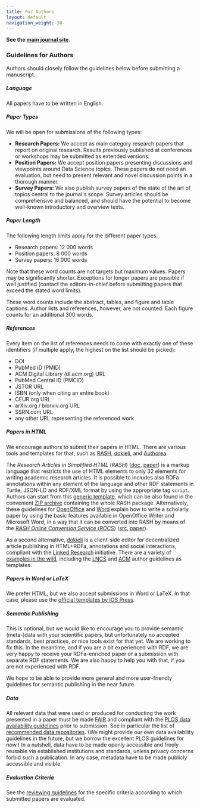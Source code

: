 ```yaml
---
title: For Authors
layout: default
navigation_weight: 30
---
```


**See the [main journal site](https://datasciencehub.net/).**

### Guidelines for Authors

Authors should closely follow the guidelines below before submitting a manuscript.

##### Language

All papers have to be written in English.

##### Paper Types

We will be open for submissions of the following types:

- **Research Papers:** We accept as main category research papers that report on original research. Results previously published at conferences or workshops may be submitted as extended versions.
- **Position Papers:** We accept position papers presenting discussions and viewpoints around Data Science topics. These papers do not need an evaluation, but need to present relevant and novel discussion points in a thorough manner.
- **Survey Papers:** We also publish survey papers of the state of the art of topics central to the journal's scope. Survey articles should be comprehensive and balanced, and should have the potential to become well-known introductory and overview texts.

##### Paper Length

The following length limits apply for the different paper types:

- Research papers: 12 000 words
- Position papers: 8 000 words
- Survey papers: 16 000 words

Note that these word counts are not targets but maximum values. Papers may be significantly shorter. Exceptions for longer papers are possible if well justified (contact the editors-in-chief before submitting papers that exceed the stated word limits).

These word counts include the abstract, tables, and figure and table captions. Author lists and references, however, are not counted. Each figure counts for an additional 300 words.

##### References

Every item on the list of references needs to come with exactly one of these identifiers (if multiple apply, the highest on the list should be picked):

- DOI
- PubMed ID (PMID)
- ACM Digital Library (dl.acm.org) URL
- PubMed Central ID (PMCID)
- JSTOR URL
- ISBN (only when citing an entire book)
- CEUR.org URL
- arXiv.org / biorxiv.org URL
- SSRN.com URL
- any other URL representing the referenced work

##### Papers in HTML

We encourage authors to submit their papers in HTML. There are various tools and templates for that, such as [RASH](https://github.com/essepuntato/rash/), [dokieli](https://dokie.li/), and [Authorea](https://www.authorea.com).

The *Research Articles in Simplified HTML* (*RASH*) ([doc](https://rawgit.com/essepuntato/rash/master/documentation/index.html), [paper](https://rawgit.com/essepuntato/rash/master/papers/rash-demo-iswc2015.html)) is a markup language that restricts the use of HTML elements to only 32 elements for writing academic research articles. It is possible to includes also RDFa annotations within any element of the language and other RDF statements in Turtle, JSON-LD and RDF/XML format by using the appropriate tag `script`.
Authors can start from this [generic template](https://github.com/essepuntato/rash/blob/master/template.html), which can be also found in the convenient [ZIP archive](https://rawgit.com/essepuntato/rash/master/rash.zip) containing the whole RASH package.
Alternatively, these guidelines for [OpenOffice](https://rawgit.com/essepuntato/rash/master/documentation/rash-in-odt.odt) and [Word](https://rawgit.com/essepuntato/rash/master/documentation/rash-in-docx.docx) explain how to write a scholarly paper by using the basic features available in OpenOffice Writer and Microsoft Word, in a way that it can be converted into RASH by means of the [*RASH Online Conversion Service* (*ROCS*)](http://dasplab.cs.unibo.it/rocs) ([src](https://github.com/essepuntato/rash/tree/master/tools/rocs), [paper](https://rawgit.com/essepuntato/rash/master/papers/rash-poster-www2016.html)).

As a second alternative, [dokieli](https://github.com/linkeddata/dokieli) is a client-side editor for decentralized article publishing in HTML+RDFa, annotations and social interactions, compliant with the [Linked Research](https://linkedresearch.org/) initiative. There are a variety of [examples in the wild](https://github.com/linkeddata/dokieli/wiki#examples-in-the-wild), including the [LNCS](https://dokie.li/lncs-splnproc) and [ACM](https://dokie.li/acm-sigproc-sp) author guidelines as templates.


##### Papers in Word or LaTeX

We prefer HTML, but we also accept submissions in Word or LaTeX. In that case, please use the [official templates by IOS Press](https://vtex-soft.github.io/texsupport.iospress-ds/).

##### Semantic Publishing

This is optional, but we would like to encourage you to provide semantic (meta-)data with your scientific papers, but unfortunately no accepted standards, best practices, or nice tools exist for that yet. We are working to fix this. In the meantime, and if you are a bit experienced with RDF, we are very happy to receive your RDFa-enriched paper or a submission with separate RDF statements. We are also happy to help you with that, if you are not experienced with RDF.

We hope to be able to provide more general and more user-friendly guidelines for semantic publishing in the near future.

##### Data

All relevant data that were used or produced for conducting the work presented in a paper must be made [FAIR](http://www.dtls.nl/fair-data/) and compliant with the [PLOS data availability guidelines](http://journals.plos.org/plosone/s/data-availability) prior to submission. See in particular the list of [recommended data repositories](http://journals.plos.org/plosone/s/data-availability#loc-recommended-repositories). (We might provide our own data availability guidelines in the future, but we borrow the excellent PLOS guidelines for now.) In a nutshell, data have to be made openly accessible and freely reusable via established institutions and standards, unless privacy concerns forbid such a publication. In any case, metadata have to be made publicly accessible and visible.

##### Evaluation Criteria

See the [reviewing guidelines](https://datasciencehub.net/content/guidelines-reviewers) for the specific criteria according to which submitted papers are evaluated.

